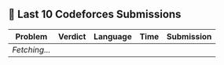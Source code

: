 ## 🚀 Last 10 Codeforces Submissions

| Problem | Verdict | Language | Time | Submission |
|---------|---------|----------|------|------------|
| _Fetching..._ |

